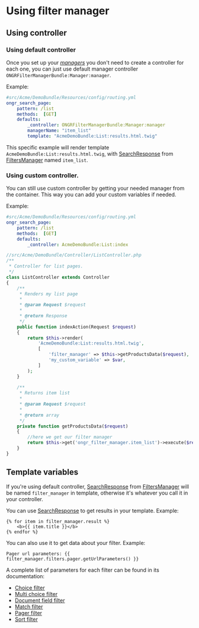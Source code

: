 # Using filter manager

## Using controller

### Using default controller
Once you set up your [*managers*](manager.md) you don't need to create a controller for each one,
you can just use default manager controller `ONGRFilterManagerBundle:Manager:manager`.

Example:
```yaml
#src/Acme/DemoBundle/Resources/config/routing.yml
ongr_search_page:
    pattern: /list
    methods:  [GET]
    defaults:
        _controller: ONGRFilterManagerBundle:Manager:manager
        managerName: "item_list"
        template: "AcmeDemoBundle:List:results.html.twig"
```
This specific example will render template `AcmeDemoBundle:List:results.html.twig`,
with [SearchResponse][1] from [FiltersManager][2] named `item_list`.

### Using custom controller.
You can still use custom controller by getting your needed manager from the container.
This way you can add your custom variables if needed.

Example:
```yaml
#src/Acme/DemoBundle/Resources/config/routing.yml
ongr_search_page:
    pattern: /list
    methods:  [GET]
    defaults:
        _controller: AcmeDemoBundle:List:index
```

```php
//src/Acme/DemoBundle/Controller/ListController.php
/**
 * Controller for list pages.
 */
class ListController extends Controller
{
    /**
     * Renders my list page
     *
     * @param Request $request
     *
     * @return Response
     */
    public function indexAction(Request $request)
    {
        return $this->render(
            'AcmeDemoBundle:List:results.html.twig',
            [
                'filter_manager' => $this->getProductsData($request),
                'my_custom_variable' => $var,
            ]
        );
    }
    
    /**
     * Returns item list
     *
     * @param Request $request
     *
     * @return array
     */
    private function getProductsData($request)
    {
        //here we get our filter manager
        return $this->get('ongr_filter_manager.item_list')->execute($request);
    }
}
```

## Template variables
If you're using default controller, [SearchResponse][1] from [FiltersManager][2] will be named `filter_manager` in template,
otherwise it's whatever you call it in your controller.

You can use [SearchResponse][1] to get results in your template.
Example:
```
{% for item in filter_manager.result %}
    <b>{{ item.title }}</b>
{% endfor %}
```

You can also use it to get data about your filter.
Example:
```
Pager url parameters: {{ filter_manager.filters.pager.getUrlParameters() }}
```

A complete list of parameters for each filter can be found in its documentation:

* [Choice filter](filter/choice.md)
* [Multi choice filter](filter/multi_choice.md)
* [Document field filter](filter/document_field.md)
* [Match filter](filter/match.md)
* [Pager filter](filter/pager.md)
* [Sort filter](filter/sort.md)

[1]: https://github.com/ongr-io/FilterManagerBundle/blob/master/Search/SearchResponse.php
[2]: https://github.com/ongr-io/FilterManagerBundle/blob/master/Search/FiltersManager.php
